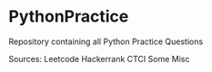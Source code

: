 # PythonPractice
Repository containing all Python Practice Questions

Sources:
Leetcode
Hackerrank
CTCI
Some Misc
